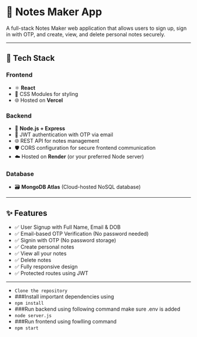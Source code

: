 # 📝 Notes Maker App

A full-stack Notes Maker web application that allows users to sign up, sign in with OTP, and create, view, and delete personal notes securely.

---

## 🚀 Tech Stack

### Frontend
- ⚛️ **React**
- 🎨 CSS Modules for styling
- 🌐 Hosted on **Vercel**

### Backend
- 🧠 **Node.js + Express**
- 🔐 JWT authentication with OTP via email
- 🌐 REST API for notes management
- 🛡️ CORS configuration for secure frontend communication
- ☁️ Hosted on **Render** (or your preferred Node server)

### Database
- 🗃️ **MongoDB Atlas** (Cloud-hosted NoSQL database)

---

## ✨ Features

- ✅ User Signup with Full Name, Email & DOB
- ✅ Email-based OTP Verification (No password needed)
- ✅ Signin with OTP (No password storage)
- ✅ Create personal notes
- ✅ View all your notes
- ✅ Delete notes
- ✅ Fully responsive design
- ✅ Protected routes using JWT

---
- ```Clone the repository```
- ###Install important dependencies using
- ```npm install```
- ###Run backend using following command make sure .env is added
- ```node server.js```
- ###Run frontend using fowlling command 
- ```npm start```



